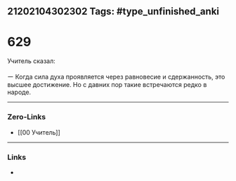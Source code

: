 21202104302302
Tags: #type_unfinished_anki 
---
# 629

Учитель сказал:<br><br>ー Когда сила духа проявляется через равновесие и сдержанность, это высшее достижение. Но с давних пор такие встречаются редко в народе.

---
### Zero-Links
- [[00 Учитель]]
---
### Links
-